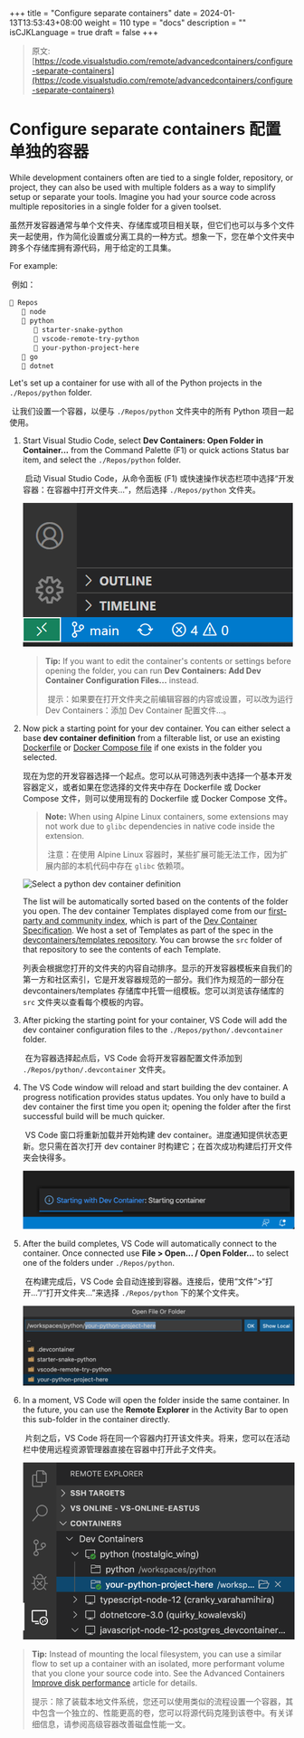 +++
title = "Configure separate containers"
date = 2024-01-13T13:53:43+08:00
weight = 110
type = "docs"
description = ""
isCJKLanguage = true
draft = false
+++

> 原文: [https://code.visualstudio.com/remote/advancedcontainers/configure-separate-containers](https://code.visualstudio.com/remote/advancedcontainers/configure-separate-containers)

# Configure separate containers 配置单独的容器



While development containers often are tied to a single folder, repository, or project, they can also be used with multiple folders as a way to simplify setup or separate your tools. Imagine you had your source code across multiple repositories in a single folder for a given toolset.

​​	虽然开发容器通常与单个文件夹、存储库或项目相关联，但它们也可以与多个文件夹一起使用，作为简化设置或分离工具的一种方式。想象一下，您在单个文件夹中跨多个存储库拥有源代码，用于给定的工具集。

For example:

​​	例如：

```
📁 Repos
   📁 node
   📁 python
      📁 starter-snake-python
      📁 vscode-remote-try-python
      📁 your-python-project-here
   📁 go
   📁 dotnet
```

Let's set up a container for use with all of the Python projects in the `./Repos/python` folder.

​​	让我们设置一个容器，以便与 `./Repos/python` 文件夹中的所有 Python 项目一起使用。

1. Start Visual Studio Code, select **Dev Containers: Open Folder in Container...** from the Command Palette (F1) or quick actions Status bar item, and select the `./Repos/python` folder.

   ​​	启动 Visual Studio Code，从命令面板 (F1) 或快速操作状态栏项中选择“开发容器：在容器中打开文件夹...”，然后选择 `./Repos/python` 文件夹。

   ![Quick actions Status bar item](./Configureseparatecontainers_img/remote-dev-status-bar.png)

   > **Tip:** If you want to edit the container's contents or settings before opening the folder, you can run **Dev Containers: Add Dev Container Configuration Files...** instead.
   >
   > ​​	提示：如果要在打开文件夹之前编辑容器的内容或设置，可以改为运行 Dev Containers：添加 Dev Container 配置文件...。

2. Now pick a starting point for your dev container. You can either select a base **dev container definition** from a filterable list, or use an existing [Dockerfile](https://docs.docker.com/engine/reference/builder/) or [Docker Compose file](https://docs.docker.com/compose/compose-file/#compose-file-structure-and-examples) if one exists in the folder you selected.

   ​​	现在为您的开发容器选择一个起点。您可以从可筛选列表中选择一个基本开发容器定义，或者如果在您选择的文件夹中存在 Dockerfile 或 Docker Compose 文件，则可以使用现有的 Dockerfile 或 Docker Compose 文件。

   > **Note:** When using Alpine Linux containers, some extensions may not work due to `glibc` dependencies in native code inside the extension.
   >
   > ​​	注意：在使用 Alpine Linux 容器时，某些扩展可能无法工作，因为扩展内部的本机代码中存在 `glibc` 依赖项。

   ![Select a python dev container definition](https://code.visualstudio.com/assets/remote/advancedcontainers/configure-separate-containers/select-dev-container-def-python.png)

   The list will be automatically sorted based on the contents of the folder you open. The dev container Templates displayed come from our [first-party and community index](https://containers.dev/templates), which is part of the [Dev Container Specification](https://containers.dev/). We host a set of Templates as part of the spec in the [devcontainers/templates repository](https://github.com/devcontainers/templates). You can browse the `src` folder of that repository to see the contents of each Template.

   ​​	列表会根据您打开的文件夹的内容自动排序。显示的开发容器模板来自我们的第一方和社区索引，它是开发容器规范的一部分。我们作为规范的一部分在 devcontainers/templates 存储库中托管一组模板。您可以浏览该存储库的 `src` 文件夹以查看每个模板的内容。

3. After picking the starting point for your container, VS Code will add the dev container configuration files to the `./Repos/python/.devcontainer` folder.

   ​​	在为容器选择起点后，VS Code 会将开发容器配置文件添加到 `./Repos/python/.devcontainer` 文件夹。

4. The VS Code window will reload and start building the dev container. A progress notification provides status updates. You only have to build a dev container the first time you open it; opening the folder after the first successful build will be much quicker.

   ​​	VS Code 窗口将重新加载并开始构建 dev container。进度通知提供状态更新。您只需在首次打开 dev container 时构建它；在首次成功构建后打开文件夹会快得多。

   ![Dev Container Progress Notification](./Configureseparatecontainers_img/dev-container-progress.png)

5. After the build completes, VS Code will automatically connect to the container. Once connected use **File > Open... / Open Folder...** to select one of the folders under `./Repos/python`.

   ​​	在构建完成后，VS Code 会自动连接到容器。连接后，使用“文件”>“打开...”/“打开文件夹...”来选择 `./Repos/python` 下的某个文件夹。

   ![Open python folder in the container](./Configureseparatecontainers_img/open-folder-python.png)

6. In a moment, VS Code will open the folder inside the same container. In the future, you can use the **Remote Explorer** in the Activity Bar to open this sub-folder in the container directly.

   ​​	片刻之后，VS Code 将在同一个容器内打开该文件夹。将来，您可以在活动栏中使用远程资源管理器直接在容器中打开此子文件夹。

   ![Container explorer with multiple folders under python container](./Configureseparatecontainers_img/containers-explorer-python.png)

> **Tip:** Instead of mounting the local filesystem, you can use a similar flow to set up a container with an isolated, more performant volume that you clone your source code into. See the Advanced Containers [Improve disk performance](https://code.visualstudio.com/remote/advancedcontainers/improve-performance#_use-a-named-volume-for-your-entire-source-tree) article for details.
>
> ​​	提示：除了装载本地文件系统，您还可以使用类似的流程设置一个容器，其中包含一个独立的、性能更高的卷，您可以将源代码克隆到该卷中。有关详细信息，请参阅高级容器改善磁盘性能一文。
